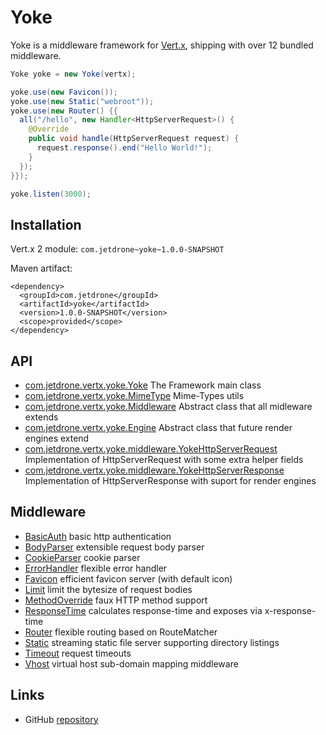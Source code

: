 # Yoke

Yoke is a middleware framework for [Vert.x](http://www.vertx.io), shipping with over 12 bundled middleware.

~~~~~~~~~~~~~~~~~~~~~~~~~~~~~~~~~~~~~~~~~~ {.java .numberLines}
Yoke yoke = new Yoke(vertx);

yoke.use(new Favicon());
yoke.use(new Static("webroot"));
yoke.use(new Router() {{
  all("/hello", new Handler<HttpServerRequest>() {
    @Override
    public void handle(HttpServerRequest request) {
      request.response().end("Hello World!");
    }
  });
}});

yoke.listen(3000);
~~~~~~~~~~~~~~~~~~~~~~~~~~~~~~~~~~~~~~~~~~

## Installation

Vert.x 2 module: ```com.jetdrone~yoke~1.0.0-SNAPSHOT```

Maven artifact:

~~~~~~~~~~~~~~~~~~~~~~~~~~~~~~~~~~~~~~~~~~ {.xml}
<dependency>
  <groupId>com.jetdrone</groupId>
  <artifactId>yoke</artifactId>
  <version>1.0.0-SNAPSHOT</version>
  <scope>provided</scope>
</dependency>
~~~~~~~~~~~~~~~~~~~~~~~~~~~~~~~~~~~~~~~~~~

## API

* [com.jetdrone.vertx.yoke.Yoke](com.jetdrone.vertx.yoke.Yoke.html) The Framework main class
* [com.jetdrone.vertx.yoke.MimeType](com.jetdrone.vertx.yoke.MimeType.html) Mime-Types utils
* [com.jetdrone.vertx.yoke.Middleware](com.jetdrone.vertx.yoke.Middleware.html) Abstract class that all midleware extends
* [com.jetdrone.vertx.yoke.Engine](com.jetdrone.vertx.yoke.Engine.html) Abstract class that future render engines extend
* [com.jetdrone.vertx.yoke.middleware.YokeHttpServerRequest](com.jetdrone.vertx.yoke.middleware.YokeHttpServerRequest.html) Implementation of HttpServerRequest with some extra helper fields
* [com.jetdrone.vertx.yoke.middleware.YokeHttpServerResponse](com.jetdrone.vertx.yoke.middleware.YokeHttpServerResponse.html) Implementation of HttpServerResponse with suport for render engines

## Middleware

* [BasicAuth](BasicAuth.html) basic http authentication
* [BodyParser](BodyParser.html) extensible request body parser
* [CookieParser](CookieParser.html) cookie parser
* [ErrorHandler](ErrorHandler.html) flexible error handler
* [Favicon](Favicon.html) efficient favicon server (with default icon)
* [Limit](Limit.html) limit the bytesize of request bodies
* [MethodOverride](MethodOverride.html) faux HTTP method support
* [ResponseTime](ResponseTime.html) calculates response-time and exposes via x-response-time
* [Router](Router.html) flexible routing based on RouteMatcher
* [Static](Static.html) streaming static file server supporting directory listings
* [Timeout](Timeout.html) request timeouts
* [Vhost](Vhost.html) virtual host sub-domain mapping middleware

## Links

* GitHub [repository](https://github.com/pmlopes/yoke)